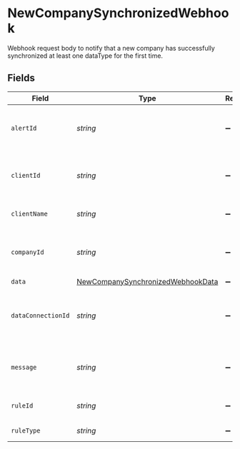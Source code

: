 # NewCompanySynchronizedWebhook

Webhook request body to notify that a new company has successfully synchronized at least one dataType for the first time.


## Fields

| Field                                                                                         | Type                                                                                          | Required                                                                                      | Description                                                                                   | Example                                                                                       |
| --------------------------------------------------------------------------------------------- | --------------------------------------------------------------------------------------------- | --------------------------------------------------------------------------------------------- | --------------------------------------------------------------------------------------------- | --------------------------------------------------------------------------------------------- |
| `alertId`                                                                                     | *string*                                                                                      | :heavy_minus_sign:                                                                            | Unique identifier of the webhook event.                                                       |                                                                                               |
| `clientId`                                                                                    | *string*                                                                                      | :heavy_minus_sign:                                                                            | Unique identifier for your client in Codat.                                                   |                                                                                               |
| `clientName`                                                                                  | *string*                                                                                      | :heavy_minus_sign:                                                                            | Name of your client in Codat.                                                                 |                                                                                               |
| `companyId`                                                                                   | *string*                                                                                      | :heavy_minus_sign:                                                                            | Unique identifier for your SMB in Codat.                                                      | 8a210b68-6988-11ed-a1eb-0242ac120002                                                          |
| `data`                                                                                        | [NewCompanySynchronizedWebhookData](../../models/shared/NewCompanySynchronizedWebhookData.md) | :heavy_minus_sign:                                                                            | N/A                                                                                           |                                                                                               |
| `dataConnectionId`                                                                            | *string*                                                                                      | :heavy_minus_sign:                                                                            | Unique identifier for a company's data connection.                                            | 2e9d2c44-f675-40ba-8049-353bfcb5e171                                                          |
| `message`                                                                                     | *string*                                                                                      | :heavy_minus_sign:                                                                            | A human readable message about the webhook.                                                   |                                                                                               |
| `ruleId`                                                                                      | *string*                                                                                      | :heavy_minus_sign:                                                                            | Unique identifier for the rule.                                                               |                                                                                               |
| `ruleType`                                                                                    | *string*                                                                                      | :heavy_minus_sign:                                                                            | The type of rule.                                                                             |                                                                                               |